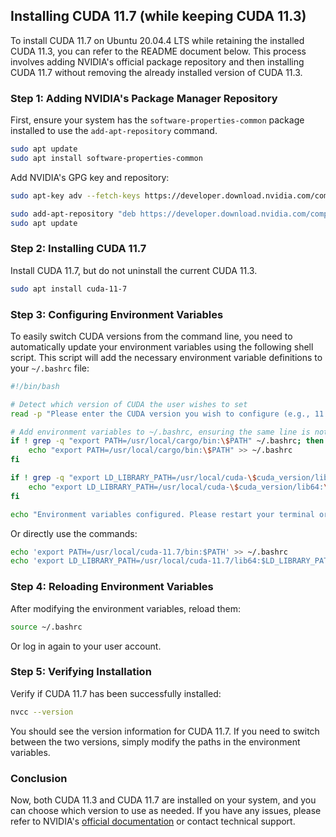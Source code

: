 ## Installing CUDA 11.7 (while keeping CUDA 11.3)

To install CUDA 11.7 on Ubuntu 20.04.4 LTS while retaining the installed CUDA 11.3, you can refer to the README document below. This process involves adding NVIDIA's official package repository and then installing CUDA 11.7 without removing the already installed version of CUDA 11.3.

### Step 1: Adding NVIDIA's Package Manager Repository

First, ensure your system has the `software-properties-common` package installed to use the `add-apt-repository` command.

```bash
sudo apt update
sudo apt install software-properties-common
```

Add NVIDIA's GPG key and repository:

```bash
sudo apt-key adv --fetch-keys https://developer.download.nvidia.com/compute/cuda/repos/ubuntu2004/x86_64/3bf863cc.pub
```
```bash 
sudo add-apt-repository "deb https://developer.download.nvidia.com/compute/cuda/repos/ubuntu2004/x86_64/ /"
sudo apt update
```

### Step 2: Installing CUDA 11.7

Install CUDA 11.7, but do not uninstall the current CUDA 11.3.

```bash
sudo apt install cuda-11-7
```

### Step 3: Configuring Environment Variables

To easily switch CUDA versions from the command line, you need to automatically update your environment variables using the following shell script. This script will add the necessary environment variable definitions to your `~/.bashrc` file:

```bash
#!/bin/bash

# Detect which version of CUDA the user wishes to set
read -p "Please enter the CUDA version you wish to configure (e.g., 11.7): " cuda_version

# Add environment variables to ~/.bashrc, ensuring the same line is not added multiple times if the script is run repeatedly
if ! grep -q "export PATH=/usr/local/cargo/bin:\$PATH" ~/.bashrc; then
    echo "export PATH=/usr/local/cargo/bin:\$PATH" >> ~/.bashrc
fi

if ! grep -q "export LD_LIBRARY_PATH=/usr/local/cuda-\$cuda_version/lib64:\$LD_LIBRARY_PATH" ~/.bashrc; then
    echo "export LD_LIBRARY_PATH=/usr/local/cuda-\$cuda_version/lib64:\$LD_LIBRARY_PATH" >> ~/.bashrc
fi

echo "Environment variables configured. Please restart your terminal or execute 'source ~/.bashrc' to apply the changes."
```

Or directly use the commands:
```bash 
echo 'export PATH=/usr/local/cuda-11.7/bin:$PATH' >> ~/.bashrc
echo 'export LD_LIBRARY_PATH=/usr/local/cuda-11.7/lib64:$LD_LIBRARY_PATH' >> ~/.bashrc
```

### Step 4: Reloading Environment Variables

After modifying the environment variables, reload them:

```bash
source ~/.bashrc
```

Or log in again to your user account.

### Step 5: Verifying Installation

Verify if CUDA 11.7 has been successfully installed:

```bash
nvcc --version
```

You should see the version information for CUDA 11.7. If you need to switch between the two versions, simply modify the paths in the environment variables.

### Conclusion

Now, both CUDA 11.3 and CUDA 11.7 are installed on your system, and you can choose which version to use as needed. If you have any issues, please refer to NVIDIA's [official documentation](https://developer.nvidia.com/cuda-downloads) or contact technical support.